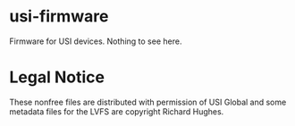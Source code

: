 # usi-firmware

Firmware for USI devices. Nothing to see here.

# Legal Notice

These nonfree files are distributed with permission of USI Global and some
metadata files for the LVFS are copyright Richard Hughes.
